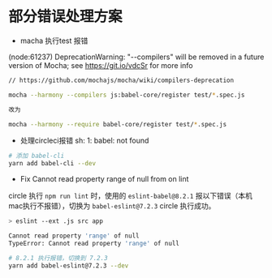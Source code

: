 # 部分错误处理方案

- macha 执行test 报错

(node:61237) DeprecationWarning: "--compilers" will be removed in a future version of Mocha; see https://git.io/vdcSr for more info

```bash
// https://github.com/mochajs/mocha/wiki/compilers-deprecation

mocha --harmony --compilers js:babel-core/register test/*.spec.js

改为

mocha --harmony --require babel-core/register test/*.spec.js
```

- 处理circleci报错 sh: 1: babel: not found

```bash
# 添加 babel-cli
yarn add babel-cli --dev
```

- Fix Cannot read property range of null from on lint

circle 执行 `npm run lint` 时，使用的 `eslint-babel@8.2.1` 报以下错误（本机mac执行不报错），切换为 `babel-eslint@7.2.3` circle 执行成功。


```bash
> eslint --ext .js src app

Cannot read property 'range' of null
TypeError: Cannot read property 'range' of null

# 8.2.1 执行报错，切换到 7.2.3
yarn add babel-eslint@7.2.3 --dev
```
